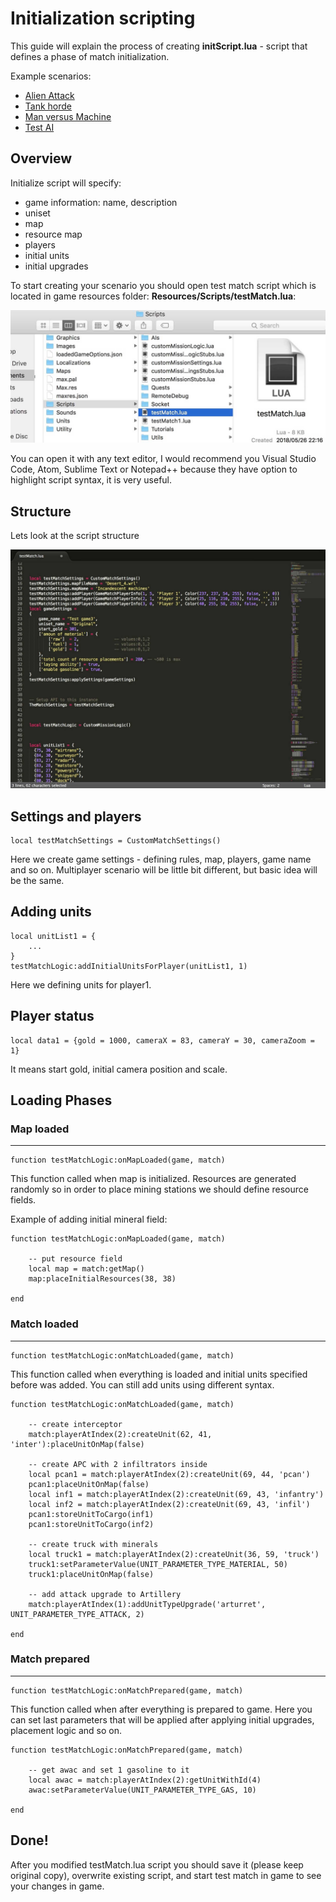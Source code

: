 # Initialization scripting

This guide will explain the process of creating **initScript.lua** - script that defines a phase of match initialization.

Example scenarios:
- [Alien Attack](../Examples/Alien_attack/initScript.lua)
- [Tank horde](../Examples/Tank_horde/initScript.lua)
- [Man versus Machine](../Examples/Man_versus_Machine/initScript.lua)
- [Test AI](../Examples/Test_AI/initScript.lua)

## Overview

Initialize script will specify:
- game information: name, description
- uniset
- map
- resource map
- players
- initial units
- initial upgrades

To start creating your scenario you should open test match script which is located in game resources folder: **Resources/Scripts/testMatch.lua**:

 ![](../Images/initScript1.jpg) 

You can open it with any text editor, I would recommend you Visual Studio Code, Atom, Sublime Text or Notepad++ because they have option to highlight script syntax, it is very useful.

## Structure

Lets look at the script structure

![](../Images/initScript2.jpg) 

## Settings and players
```
local testMatchSettings = CustomMatchSettings()
```
Here we create game settings - defining rules, map, players, game name and so on. Multiplayer scenario will be little bit different, but basic idea will be the same.

## Adding units
```
local unitList1 = {
    ...
}
testMatchLogic:addInitialUnitsForPlayer(unitList1, 1)
```
Here we defining units for player1. 

## Player status
```
local data1 = {gold = 1000, cameraX = 83, cameraY = 30, cameraZoom = 1}
```
It means start gold, initial camera position and scale.

## Loading Phases

### Map loaded
---
```
function testMatchLogic:onMapLoaded(game, match)
```
This function called when map is initialized. Resources are generated randomly so in order to place mining stations we should define resource fields.

Example of adding initial mineral field:
```
function testMatchLogic:onMapLoaded(game, match)

    -- put resource field
    local map = match:getMap()
    map:placeInitialResources(38, 38)

end
```

### Match loaded
---
```
function testMatchLogic:onMatchLoaded(game, match)
```

This function called when everything is loaded and initial units specified before was added. You can still add units using different syntax.

```
function testMatchLogic:onMatchLoaded(game, match)

    -- create interceptor
    match:playerAtIndex(2):createUnit(62, 41, 'inter'):placeUnitOnMap(false)

    -- create APC with 2 infiltrators inside
    local pcan1 = match:playerAtIndex(2):createUnit(69, 44, 'pcan')
    pcan1:placeUnitOnMap(false)
    local inf1 = match:playerAtIndex(2):createUnit(69, 43, 'infantry')
    local inf2 = match:playerAtIndex(2):createUnit(69, 43, 'infil')
    pcan1:storeUnitToCargo(inf1)
    pcan1:storeUnitToCargo(inf2)

    -- create truck with minerals
    local truck1 = match:playerAtIndex(2):createUnit(36, 59, 'truck')
    truck1:setParameterValue(UNIT_PARAMETER_TYPE_MATERIAL, 50)
    truck1:placeUnitOnMap(false)

    -- add attack upgrade to Artillery
    match:playerAtIndex(1):addUnitTypeUpgrade('arturret', UNIT_PARAMETER_TYPE_ATTACK, 2)

end
```

### Match prepared
---
```
function testMatchLogic:onMatchPrepared(game, match)
```
This function called when after everything is prepared to game. Here you can set last parameters that will be applied after applying initial upgrades, placement logic and so on.

```
function testMatchLogic:onMatchPrepared(game, match)

    -- get awac and set 1 gasoline to it
    local awac = match:playerAtIndex(2):getUnitWithId(4)
    awac:setParameterValue(UNIT_PARAMETER_TYPE_GAS, 10)

end
```


## Done!

After you modified testMatch.lua script you should save it (please keep original copy), overwrite existing script, and start test match in game to see your changes in game.


